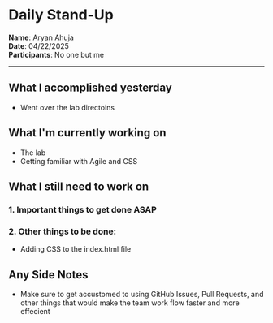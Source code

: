 # Daily Stand-Up

**Name**: Aryan Ahuja <br>
**Date**: 04/22/2025 <br>
**Participants**: No one but me
<hr>

## What I accomplished yesterday
  - Went over the lab directoins

## What I'm currently working on
  - The lab
  - Getting familiar with Agile and CSS

## What I still need to work on
### 1. Important things to get done ASAP
### 2. Other things to be done:
  - Adding CSS to the index.html file

## Any Side Notes
  - Make sure to get accustomed to using GitHub Issues, Pull Requests, and other things that would make the team work flow faster and more effecient